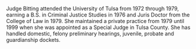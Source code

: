 ﻿---
fname: 'Terry'
lname: 'Bitting'
id: 670
published: False
layout: judge-bio
---
Judge Bitting attended the University of Tulsa from 1972 through 1979, earning a B.S. in Criminal Justice Studies in 1976 and Juris Doctor from the College of Law in 1979.  She maintained a private practice from 1979 until 1999 when she was appointed as a Special Judge in Tulsa County.  She has handled domestic, felony preliminary hearings, juvenile, probate and guardianship dockets.

